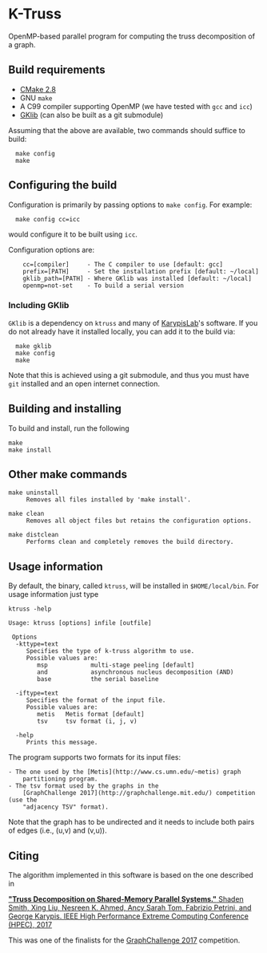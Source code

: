 # K-Truss
OpenMP-based parallel program for computing the truss decomposition of a graph.


## Build requirements
  - [CMake 2.8](http://www.cmake.org/)
  - GNU `make`
  - A C99 compiler supporting OpenMP (we have tested with `gcc` and `icc`)
  - [GKlib](https://github.com/KarypisLab/GKlib) (can also be built as a git submodule)

Assuming that the above are available, two commands should suffice to build:
```
  make config
  make
```

## Configuring the build
Configuration is primarily by passing options to `make config`. For example:
```
  make config cc=icc
```
would configure it to be built using `icc`.

Configuration options are:
```
	cc=[compiler]     - The C compiler to use [default: gcc]
	prefix=[PATH]     - Set the installation prefix [default: ~/local]
	gklib_path=[PATH] - Where GKlib was installed [default: ~/local]
	openmp=not-set    - To build a serial version
```


### Including GKlib
`GKlib` is a dependency on `ktruss` and many of
[KarypisLab](https://github.com/KarypisLab)'s software. If you do not already
have it installed locally, you can add it to the build via:
```
  make gklib
  make config
  make
```
Note that this is achieved using a git submodule, and thus you must have `git`
installed and an open internet connection.


## Building and installing
To build and install, run the following
```
make
make install
```

## Other make commands
    make uninstall
         Removes all files installed by 'make install'.

    make clean
         Removes all object files but retains the configuration options.

    make distclean
         Performs clean and completely removes the build directory.


## Usage information
By default, the binary, called `ktruss`, will be installed in
`$HOME/local/bin`.  For usage information just type
```
ktruss -help

Usage: ktruss [options] infile [outfile]

 Options
  -kttype=text
     Specifies the type of k-truss algorithm to use.
     Possible values are:
        msp            multi-stage peeling [default]
        and            asynchronous nucleus decomposition (AND)
        base           the serial baseline

  -iftype=text
     Specifies the format of the input file.
     Possible values are:
        metis   Metis format [default]
        tsv     tsv format (i, j, v)

  -help
     Prints this message.
```

The program supports two formats for its input files:

	- The one used by the [Metis](http://www.cs.umn.edu/~metis) graph
		partitioning program.
	- The tsv format used by the graphs in the
		[GraphChallenge 2017](http://graphchallenge.mit.edu/) competition (use the
		"adjacency TSV" format).

Note that the graph has to be undirected and it needs to include both pairs of
edges (i.e., (u,v) and (v,u)).

## Citing
The algorithm implemented in this software is based on the one described in

[__"Truss Decomposition on Shared-Memory Parallel Systems."__
Shaden Smith, Xing Liu, Nesreen K. Ahmed, Ancy Sarah Tom, Fabrizio Petrini, and
George Karypis.  IEEE High Performance Extreme Computing Conference (HPEC),
2017](http://glaros.dtc.umn.edu/gkhome/node/1213)

This was one of the finalists for the
[GraphChallenge 2017](http://graphchallenge.mit.edu/) competition.

